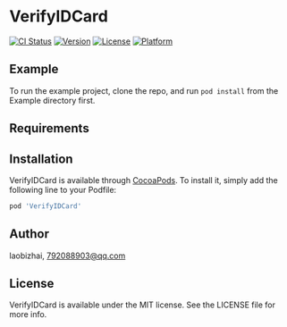 # VerifyIDCard

[![CI Status](https://img.shields.io/travis/laobizhai/VerifyIDCard.svg?style=flat)](https://travis-ci.org/laobizhai/VerifyIDCard)
[![Version](https://img.shields.io/cocoapods/v/VerifyIDCard.svg?style=flat)](https://cocoapods.org/pods/VerifyIDCard)
[![License](https://img.shields.io/cocoapods/l/VerifyIDCard.svg?style=flat)](https://cocoapods.org/pods/VerifyIDCard)
[![Platform](https://img.shields.io/cocoapods/p/VerifyIDCard.svg?style=flat)](https://cocoapods.org/pods/VerifyIDCard)

## Example

To run the example project, clone the repo, and run `pod install` from the Example directory first.

## Requirements

## Installation

VerifyIDCard is available through [CocoaPods](https://cocoapods.org). To install
it, simply add the following line to your Podfile:

```ruby
pod 'VerifyIDCard'
```

## Author

laobizhai, 792088903@qq.com

## License

VerifyIDCard is available under the MIT license. See the LICENSE file for more info.
